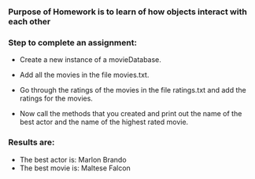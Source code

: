 ### Purpose of Homework is to learn of how objects interact with each other

### Step to complete an assignment:

* Create a new instance of a movieDatabase.

* Add all the movies in the file movies.txt.

* Go through the ratings of the movies in the file ratings.txt and add the ratings for the movies.

* Now call the methods that you created and print out the name of the best actor and the name of the highest rated movie.


### Results are:
* The best actor is: Marlon Brando
* The best movie is: Maltese Falcon

